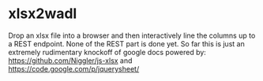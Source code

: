xlsx2wadl
=========

Drop an xlsx file into a browser and then interactively line the columns up to a REST endpoint.  None of the REST part is done yet.  So far this is just an extremely rudimentary knockoff of google docs powered by:  https://github.com/Niggler/js-xlsx and https://code.google.com/p/jquerysheet/
